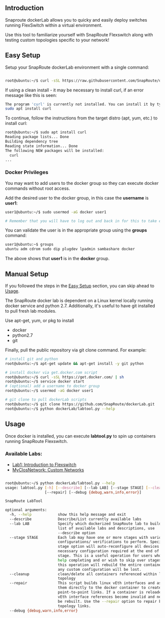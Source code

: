 
## Introduction

Snaproute dockerLab allows you to quicky and easily deploy switches 
running FlexSwitch within a virtual environment.

Use this tool to familiarize yourself with SnapRoute Flexswitch along
with testing custom topologies specific to your network!

## Easy Setup

Setup your SnapRoute dockerLab environment with a single command:

```bash

root@ubuntu:~/$ curl -sSL https://raw.githubusercontent.com/SnapRoute/dockerLab/master/bash/install.sh | sh

```

If using a clean install - it may be necessary to install curl, if an error message like this is seen:

```bash
The program 'curl' is currently not installed. You can install it by typing:
sudo apt install curl
```
To continue, follow the instructions from the target distro (apt, yum, etc.) to install curl:

```bash
root@ubuntu:~/$ sudo apt install curl
Reading package lists... Done
Building dependency tree       
Reading state information... Done
The following NEW packages will be installed:
  curl
...
``` 


### Docker Privileges

You may want to add users to the docker group so they can execute docker 
commands without root access.  

Add the desired user to the docker group, in this case the **username** is **user1**:

```bash
user1@ubuntu:~/$ sudo usermod -aG docker user1

# Remember that you will have to log out and back in for this to take effect!
```
You can validate the user is in the appropriate group using the **groups** command:

```bash
user1@ubuntu:~$ groups
ubuntu adm cdrom sudo dip plugdev lpadmin sambashare docker
```
The above shows that **user1** is in the **docker** group.

## Manual Setup

If you followed the steps in the [Easy Setup](#easy-setup) section, you can skip ahead to [Usage](#usage).

The SnapRoute docker lab is dependent on a Linux kernel locally running docker 
service and python 2.7. Additionally, it's useful to have git installed to 
pull fresh lab modules.

Use apt-get, yum, or pkg to install
* docker
* python2.7
* git

Finally, pull the public repository via git clone command.  For example:

```bash
# install git and python
root@ubuntu:~/$ apt-get update && apt-get install -y git python

# install docker via get.docker.com script
root@ubuntu:~/$ curl -sSL https://get.docker.com/ | sh
root@ubuntu:~/$ service docker start
# (optional) add a username to docker group
root@ubuntu:~/$ usermod -aG docker user1

# git clone to pull dockerLab scripts
root@ubuntu:~/$ git clone https://github.com/SnapRoute/dockerLab.git
root@ubuntu:~/$ python dockerLab/labtool.py --help

```

## Usage

Once docker is installed, you can execute  **labtool.py** to spin up containers
running SnapRoute Flexswitch.  

### Available Labs:
* [Lab1: Introduction to Flexswitch](./labs/lab1/README.md)
* [MyClosNetwork: Custom Networks](./labs/myClosNetwork/README.md)

```bash

root@ubuntu:~/$ python dockerLab/labtool.py --help
usage: labtool.py [-h] [--describe] [--lab LAB] [--stage STAGE] [--cleanup]
                  [--repair] [--debug {debug,warn,info,error}]

SnapRoute LabTool

optional arguments:
  -h, --help            show this help message and exit
  --describe            Describe/List currently available labs
  --lab LAB             Specify which dockerized SnapRoute lab to build. For a
                        list of available labs and descriptions, use
                        --describe option
  --stage STAGE         Each lab may have one or more stages with various
                        configurations/ verifications to perform. Specify a
                        stage option will auto-reconfigure all devices with
                        necessary configuration required at the end of the
                        stage. This is a useful operation for users who need
                        help completing and or wish to skip over stages. Note,
                        this operation will rebuild the entire container so
                        any custom configuration will be lost.
  --cleanup             clean/delete all containers referenced within lab
                        topology
  --repair              This script builds linux vEth interfaces and assigns
                        them directly to the docker container to create the
                        point-to-point links. If a container is reloaded, the
                        vEth interface references become invalid and need to
                        be rebuilt. Use the --repair option to repair broken
                        topology links.
  --debug {debug,warn,info,error}

```
